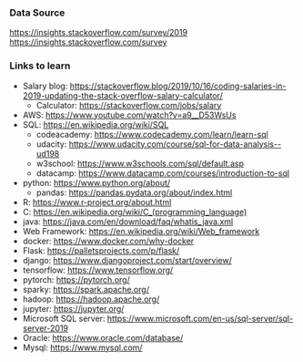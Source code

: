 ### Data Source
https://insights.stackoverflow.com/survey/2019  
https://insights.stackoverflow.com/survey
  

### Links to learn
 - Salary blog: https://stackoverflow.blog/2019/10/16/coding-salaries-in-2019-updating-the-stack-overflow-salary-calculator/
 	- Calculator: https://stackoverflow.com/jobs/salary
 - AWS: https://www.youtube.com/watch?v=a9__D53WsUs
 - SQL: https://en.wikipedia.org/wiki/SQL
 	- codeacademy: https://www.codecademy.com/learn/learn-sql
 	- udacity: https://www.udacity.com/course/sql-for-data-analysis--ud198
 	- w3school: https://www.w3schools.com/sql/default.asp
 	- datacamp: https://www.datacamp.com/courses/introduction-to-sql
 - python: https://www.python.org/about/
 	- pandas: https://pandas.pydata.org/about/index.html
 - R: https://www.r-project.org/about.html
 - C: https://en.wikipedia.org/wiki/C_(programming_language)
 - java: https://java.com/en/download/faq/whatis_java.xml
 - Web Framework: https://en.wikipedia.org/wiki/Web_framework
 - docker: https://www.docker.com/why-docker
 - Flask: https://palletsprojects.com/p/flask/
 - django: https://www.djangoproject.com/start/overview/
 - tensorflow: https://www.tensorflow.org/
 - pytorch: https://pytorch.org/
 - sparky: https://spark.apache.org/
 - hadoop: https://hadoop.apache.org/
 - jupyter: https://jupyter.org/
 - Microsoft SQL server: https://www.microsoft.com/en-us/sql-server/sql-server-2019
 - Oracle: https://www.oracle.com/database/
 - Mysql: https://www.mysql.com/